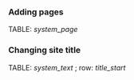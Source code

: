 ### Adding pages

TABLE: *system_page*

### Changing site title

TABLE: *system_text* ; row: *title_start*
